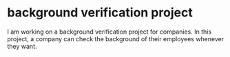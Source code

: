  # background verification project
I am working on a background verification project for companies. In this project, a company can check the background of their employees whenever they want.
